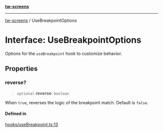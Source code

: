 [**tw-screens**](../README.md)

***

[tw-screens](../README.md) / UseBreakpointOptions

# Interface: UseBreakpointOptions

Options for the `useBreakpoint` hook to customize behavior.

## Properties

### reverse?

> `optional` **reverse**: `boolean`

When `true`, reverses the logic of the breakpoint match.
Default is `false`.

#### Defined in

[hooks/useBreakpoint.ts:13](https://github.com/saoudi-h/tw-screens/blob/71d2425cc2e58b55501e1e18610c4fc42dac0eb6/src/hooks/useBreakpoint.ts#L13)
